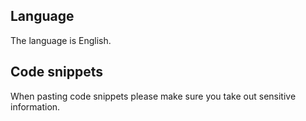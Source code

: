 ## Language

The language is English.

## Code snippets

When pasting code snippets please make sure you take out sensitive information.
